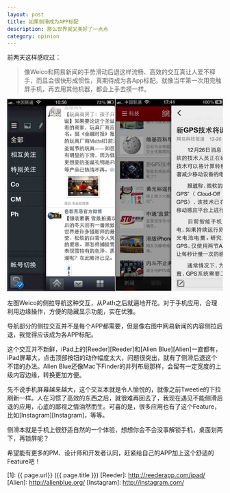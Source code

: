 ```yaml
---
layout: post
title: 如果侧滑成为APP标配
description: 那么世界就又美好了一点点
category: opinion
---
```


前两天这样感叹过：

<blockquote><p>
像Weico和网易新闻的手势滑动后退这样流畅、高效的交互真让人爱不释手，而且会很快形成惯性，真期待成为各App标配。就像当年第一次用完触屏手机，再去用其他机器，都会上手去摸一样。
</p></blockquote>

![Weico Side](/images/other/side-slide.jpg)

左图Weico的侧拉导航这种交互，从Path之后就遍地开花。对于手机应用，合理利用边缘操作，方便的隐藏显示功能，实在优雅。

导航部分的侧拉交互并不是每个APP都需要，但是像右图中网易新闻的内容侧拉后退，我觉得应该成为各APP标配。

这个交互并不新鲜，iPad上的[Reeder][Reeder]和[Alien Blue][Alien]一直都有，iPad屏幕大，点击顶部按钮的动作幅度太大，问题很突出，就有了侧滑后退这个不错的办法。Alien Blue还像Mac下Finder的并列布局那样，会留有一定宽度的上级内容边缘，转换更加方便。

先不说手机屏幕越来越大，这个交互本就是令人愉悦的，就像之前Tweetie的下拉刷新一样。人在习惯了高效的东西之后，就很难再回去了，我现在遇见不能侧滑后退的应用，心底的鄙视之情油然而生。可喜的是，很多应用也有了这个Feature，比如[Instagram][Instagram]，等等。

侧滑本就是手机上很舒适自然的一个体验，想想你会不会没事解锁手机，桌面划两下，再锁屏呢？

希望能有更多的PM、设计师和开发者认同，赶紧给自己的APP加上这个舒适的Feature吧！

[BeiYuu]:    http://beiyuu.com  "BeiYuu"
[1]:    {{ page.url}}  ({{ page.title }})
[Reeder]: http://reederapp.com/ipad/
[Alien]: http://alienblue.org/
[Instagram]: http://instagram.com/
